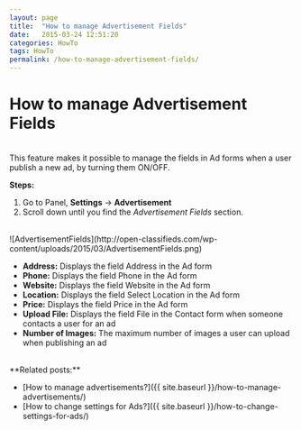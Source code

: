 ```yaml
---
layout: page
title:  "How to manage Advertisement Fields"
date:   2015-03-24 12:51:20
categories: HowTo
tags: HowTo
permalink: /how-to-manage-advertisement-fields/
---
```

# How to manage Advertisement Fields
<br>
This feature makes it possible to manage the fields in Ad forms when a user publish a new ad, by turning them ON/OFF. 

**Steps:** 

1. Go to Panel, **Settings** -> **Advertisement** 
2. Scroll down until you find the _Advertisement Fields_ section. 

<br>
![AdvertisementFields](http://open-classifieds.com/wp-content/uploads/2015/03/AdvertisementFields.png)

<br>

+ **Address:** Displays the field Address in the Ad form
+ **Phone:** Displays the field Phone in the Ad form
+ **Website:** Displays the field Website in the Ad form
+ **Location:** Displays the field Select Location in the Ad form
+ **Price:** Displays the field Price in the Ad form
+ **Upload File:** Displays the field File in the Contact form when someone contacts a user for an ad
+ **Number of Images:** The maximum number of images a user can upload when publishing an ad

<br>
**Related posts:**

* [How to manage advertisements?]({{ site.baseurl }}/how-to-manage-advertisements/)
* [How to change settings for Ads?]({{ site.baseurl }}/how-to-change-settings-for-ads/)


<!--title: How to manage Advertisement Fields
link: http://open-classifieds.com/2015/03/24/how-to-manage-advertisement-fields/
author: Constantinos
description: 
post_id: 24125
created: 2015/03/24 13:51:20
created_gmt: 2015/03/24 12:51:20
comment_status: open
post_name: how-to-manage-advertisement-fields
status: publish
post_type: post-->

